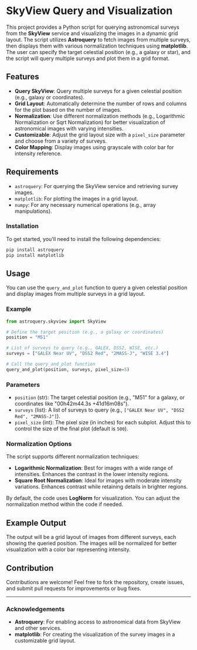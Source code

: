 # SkyView Query and Visualization

This project provides a Python script for querying astronomical surveys from the **SkyView** service and visualizing the images in a dynamic grid layout. The script utilizes **Astroquery** to fetch images from multiple surveys, then displays them with various normalization techniques using **matplotlib**. The user can specify the target celestial position (e.g., a galaxy or star), and the script will query multiple surveys and plot them in a grid format.

## Features

- **Query SkyView**: Query multiple surveys for a given celestial position (e.g., galaxy or coordinates).
- **Grid Layout**: Automatically determine the number of rows and columns for the plot based on the number of images.
- **Normalization**: Use different normalization methods (e.g., Logarithmic Normalization or Sqrt Normalization) for better visualization of astronomical images with varying intensities.
- **Customizable**: Adjust the grid layout size with a `pixel_size` parameter and choose from a variety of surveys.
- **Color Mapping**: Display images using grayscale with color bar for intensity reference.

## Requirements

- `astroquery`: For querying the SkyView service and retrieving survey images.
- `matplotlib`: For plotting the images in a grid layout.
- `numpy`: For any necessary numerical operations (e.g., array manipulations).

### Installation

To get started, you'll need to install the following dependencies:

```bash
pip install astroquery
pip install matplotlib
```

## Usage

You can use the `query_and_plot` function to query a given celestial position and display images from multiple surveys in a grid layout.

### Example

```python
from astroquery.skyview import SkyView

# Define the target position (e.g., a galaxy or coordinates)
position = "M51"

# List of surveys to query (e.g., GALEX, DSS2, WISE, etc.)
surveys = ["GALEX Near UV", "DSS2 Red", "2MASS-J", "WISE 3.4"]

# Call the query_and_plot function
query_and_plot(position, surveys, pixel_size=5)
```

### Parameters

- `position` (str): The target celestial position (e.g., "M51" for a galaxy, or coordinates like "00h42m44.3s +41d16m08s").
- `surveys` (list): A list of surveys to query (e.g., `["GALEX Near UV", "DSS2 Red", "2MASS-J"]`).
- `pixel_size` (int): The pixel size (in inches) for each subplot. Adjust this to control the size of the final plot (default is `500`).

### Normalization Options

The script supports different normalization techniques:

- **Logarithmic Normalization**: Best for images with a wide range of intensities. Enhances the contrast in the lower intensity regions.
- **Square Root Normalization**: Ideal for images with moderate intensity variations. Enhances contrast while retaining details in brighter regions.

By default, the code uses **LogNorm** for visualization. You can adjust the normalization method within the code if needed.

## Example Output

The output will be a grid layout of images from different surveys, each showing the queried position. The images will be normalized for better visualization with a color bar representing intensity.

## Contribution

Contributions are welcome! Feel free to fork the repository, create issues, and submit pull requests for improvements or bug fixes. 

---

### Acknowledgements

- **Astroquery**: For enabling access to astronomical data from SkyView and other services.
- **matplotlib**: For creating the visualization of the survey images in a customizable grid layout.


